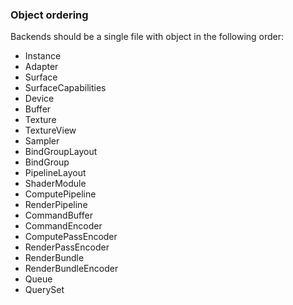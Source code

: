 ### Object ordering

Backends should be a single file with object in the following order:

- Instance
- Adapter
- Surface
- SurfaceCapabilities
- Device
- Buffer
- Texture
- TextureView
- Sampler
- BindGroupLayout
- BindGroup
- PipelineLayout
- ShaderModule
- ComputePipeline
- RenderPipeline
- CommandBuffer
- CommandEncoder
- ComputePassEncoder
- RenderPassEncoder
- RenderBundle
- RenderBundleEncoder
- Queue
- QuerySet

